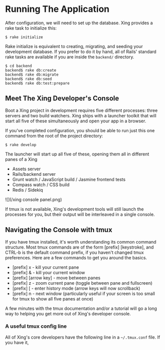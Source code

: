 # Running The Application

After configuration, we will need to set up the database. Xing provides a rake task to initialize this:

    $ rake initialize
    
Rake initialize is equivalent to creating, migrating, and seeding your development database.  If you prefer to do it by hand, all of Rails' standard rake tasks are available if you are inside the ```backend/``` directory.

    $ cd backend
    backend$ rake db:create
    backend$ rake db:migrate
    backend$ rake db:seed
    backend$ rake db:test:prepare
    
## Meet The Xing Developer's Console

Boot a Xing project in development requires five different processes: three servers and two build watchers. Xing ships with a launcher toolkit that will start all five of these simultaneously and open your app in a browser.

If you've completed configuration, you should be able to run just this one command from the root of the project directory:

    $ rake develop

The launcher will start up all five of these, opening them all in different panes of a Xing

* Assets server
* Rails/backend server
* Grunt watch / JavaScript build / Jasmine frontend tests
* Compass watch / CSS build
* Redis / Sidekiq

![](/xing console panel.png)

If tmux is not available, Xing's development tools will still launch the processes for you, but their output will be interleaved in a single console.

## Navigating the Console with tmux 

If you have tmux installed, it's worth understanding its common command structure.  Most tmux commands are of the form [prefix] [keystroke], and CTRL-b is the default command prefix, if you haven't changed tmux preferences. 
Here are a few commands to get you around the basics.

* [prefix] x  - kill your current pane
* [prefix] &  - kill your current window
* [prefix] [arrow key] - move between panes
* [prefix] z - zoom current pane (toggle between pane and fullscreen)
* [prefix] [ - enter history mode (arrow keys will now scrollback)
* [prefix] n - next window (particularly useful if your screen is too small for tmux to show all five panes at once)

A few minutes with the tmux documentation and/or a tutorial will go a long way to helping you get more out of Xing's developer console.

### A useful tmux config line

All of Xing's core developers have the following line in a ```~/.tmux.conf``` file. If you have it, 
